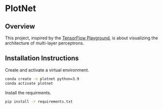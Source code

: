 # PlotNet

## Overview

This project, inspired by the [TensorFlow Playground](https://playground.tensorflow.org/), is about visualizing the architecture of multi-layer perceptrons.

## Installation Instructions

Create and activate a virtual environment.

```bash
conda create -n plotnet python=3.9
conda activate plotnet
```

Install the requirments.

```bash
pip install -r requirements.txt
```
